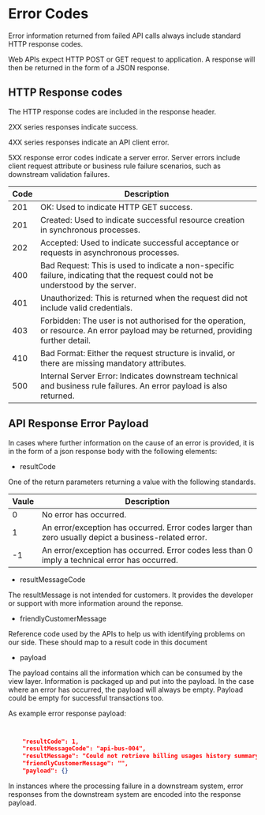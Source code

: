 # Error Codes

Error information returned from failed API calls always include standard HTTP response codes.

Web APIs expect HTTP POST or GET request to application. A response will then be returned in the form of a JSON response.


## HTTP Response codes

The HTTP response codes are included in the response header. 

2XX series responses indicate success.

4XX series responses indicate an API client error.

5XX response error codes indicate a server error. Server errors include client request attribute or business rule failure scenarios,
such as downstream validation failures.

| Code | Description                                                                                                                       |
|------|-----------------------------------------------------------------------------------------------------------------------------------|
| 201  | OK: Used to indicate HTTP GET success.                                                                                            |
| 201  | Created: Used to indicate successful resource creation in synchronous processes.                                                  |
| 202  | Accepted: Used to indicate successful acceptance or requests in asynchronous processes.                                           |
| 400  | Bad Request: This is used to indicate a non-specific failure, indicating that the request could not be understood by the server.  |
| 401  | Unauthorized: This is returned when the request did not include valid credentials.                                                |
| 403  | Forbidden: The user is not authorised for the operation, or resource. An error payload may be returned, providing further detail. |
| 410  | Bad Format: Either the request structure is invalid, or there are missing mandatory attributes.                                   |
| 500  | Internal Server Error: Indicates downstream technical and business rule failures. An error payload is also returned.              |

## API Response Error Payload

In cases where further information on the cause of an error is provided, it is in the form of a json response body with the following elements:

- resultCode

One of the return parameters returning a value with the following standards.

| Vaule | Description |
|-------|----------|
|0      | No error has occurred.  |
|1      | An error/exception has occurred. Error codes larger than zero usually depict a business-related error.   |
|-1     | An error/exception has occurred. Error codes less than 0 imply a technical error has occurred.   |

- resultMessageCode

 The resultMessage is not intended for customers. It provides the developer or support with more information around the reponse.

- friendlyCustomerMessage

 Reference code used by the APIs to help us with identifying problems on our side. These should map to a result code in this document

- payload

 The payload contains all the information which can be consumed by the view layer. Information is packaged up and put into the payload. In the case where an error has occurred, the payload will always be empty. Payload could be empty for successful transactions too.

As example error response payload:

```json


    "resultCode": 1,
    "resultMessageCode": "api-bus-004",
    "resultMessage": "Could not retrieve billing usages history summary.",
    "friendlyCustomerMessage": "",
    "payload": {}


```

In instances where the processing failure in a downstream system, error responses from the downstream system are encoded into the response payload.
